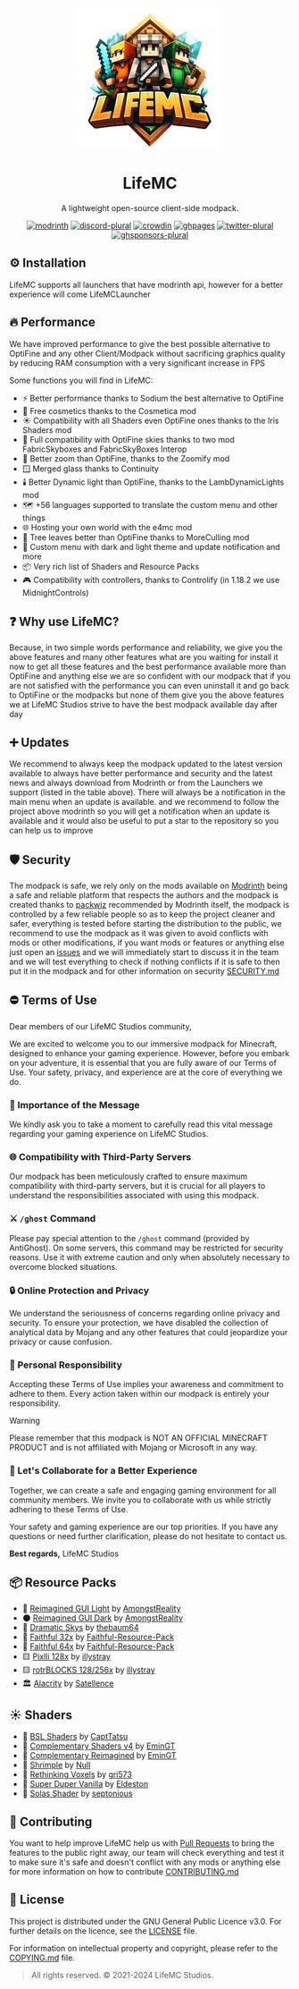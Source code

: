<p align="center">
  <img src="https://raw.githubusercontent.com/LifeMC-Studios/LifeMC/dev_main/assets/images/lifemc_logo.png" height="256px"/>
</p>

<h1 align="center">LifeMC</h1>
<p align="center">A lightweight open-source client-side modpack.</p>

<div align="center">

[![modrinth](https://cdn.jsdelivr.net/npm/@intergrav/devins-badges@3/assets/cozy/available/modrinth_64h.png)](https://modrinth.com/modpack/lifemc)
[![discord-plural](https://cdn.jsdelivr.net/npm/@intergrav/devins-badges@3/assets/cozy/social/discord-plural_64h.png)](https://discord.com/invite/XRcdUqrY9R)
[![crowdin](https://cdn.jsdelivr.net/npm/@intergrav/devins-badges@3/assets/cozy/translate/crowdin_64h.png)](https://crowdin.com/project/lifemc)
[![ghpages](https://cdn.jsdelivr.net/npm/@intergrav/devins-badges@3/assets/cozy/documentation/ghpages_64h.png)](https://lifemc-studios.github.io/docs)
[![twitter-plural](https://cdn.jsdelivr.net/npm/@intergrav/devins-badges@3/assets/cozy/social/twitter-plural_64h.png)](https://twitter.com/LifeMCStudios)
[![ghsponsors-plural](https://cdn.jsdelivr.net/npm/@intergrav/devins-badges@3/assets/cozy/donate/ghsponsors-plural_64h.png)](https://github.com/LifeMC-Studios/LifeMC/blob/main/CONTRIBUTING.md)

</div>

## ⚙️ Installation

LifeMC supports all launchers that have modrinth api, however for a better experience will come LifeMCLauncher

## 🔥 Performance

We have improved performance to give the best possible alternative to OptiFine and any other Client/Modpack without sacrificing graphics quality by reducing RAM consumption with a very significant increase in FPS

Some functions you will find in LifeMC:

- ⚡ Better performance thanks to Sodium the best alternative to OptiFine
- 👕 Free cosmetics thanks to the Cosmetica mod
- ☀️ Compatibility with all Shaders even OptiFine ones thanks to the Iris Shaders mod
- 🌅 Full compatibility with OptiFine skies thanks to two mod FabricSkyboxes and FabricSkyBoxes Interop
- 🔭 Better zoom than OptiFine, thanks to the Zoomify mod
- 🪟 Merged glass thanks to Continuity
- 🕯️ Better Dynamic light  than OptiFine, thanks to the LambDynamicLights mod
- 🗺️ +56 languages supported to translate the custom menu and other things
- 🌐 Hosting your own world with the e4mc mod
- 🌳 Tree leaves better than OptiFine thanks to MoreCulling mod
- 🎨 Custom menu with dark and light theme and update notification and more
- 📦 Very rich list of Shaders and Resource Packs
- 🎮 Compatibility with controllers, thanks to Controlify (in 1.18.2 we use MidnightControls)

## ❓ Why use LifeMC?

Because, in two simple words performance and reliability, we give you the above features and many other features what are you waiting for install it now to get all these features and the best performance available more than OptiFine and anything else we are so confident with our modpack that if you are not satisfied with the performance you can even uninstall it and go back to OptiFine or the modpacks but none of them give you the above features we at LifeMC Studios strive to have the best modpack available day after day

## ➕ Updates

We recommend to always keep the modpack updated to the latest version available to always have better performance and security and the latest news and always download from Modrinth or from the Launchers we support (listed in the table above). There will always be a notification in the main menu when an update is available. and we recommend to follow the project above modrinth so you will get a notification when an update is available and it would also be useful to put a star to the repository so you can help us to improve

## 🛡️ Security

The modpack is safe, we rely only on the mods available on [Modrinth](https://modrinth.com) being a safe and reliable platform that respects the authors and the modpack is created thanks to [packwiz](https://github.com/packwiz/packwiz) recommended by Modrinth itself, the modpack is controlled by a few reliable people so as to keep the project cleaner and safer, everything is tested before starting the distribution to the public, we recommend to use the modpack as it was given to avoid conflicts with mods or other modifications, if you want mods or features or anything else just open an [issues](https://github.com/LifeMC-Studios/LifeMC/issues) and we will immediately start to discuss it in the team and we will test everything to check if nothing conflicts if it is safe to then put it in the modpack and for other information on security [SECURITY.md](https://github.com/LifeMC-Studios/LifeMC/blob/main/SECURITY.md)

## ⛔ Terms of Use

Dear members of our LifeMC Studios community,

We are excited to welcome you to our immersive modpack for Minecraft, designed to enhance your gaming experience. However, before you embark on your adventure, it is essential that you are fully aware of our Terms of Use. Your safety, privacy, and experience are at the core of everything we do.

### 📜 Importance of the Message

We kindly ask you to take a moment to carefully read this vital message regarding your gaming experience on LifeMC Studios.

### 🌐 Compatibility with Third-Party Servers

Our modpack has been meticulously crafted to ensure maximum compatibility with third-party servers, but it is crucial for all players to understand the responsibilities associated with using this modpack.

### ⚔️ `/ghost` Command

Please pay special attention to the `/ghost` command (provided by AntiGhost). On some servers, this command may be restricted for security reasons. Use it with extreme caution and only when absolutely necessary to overcome blocked situations.

### 🔒 Online Protection and Privacy

We understand the seriousness of concerns regarding online privacy and security. To ensure your protection, we have disabled the collection of analytical data by Mojang and any other features that could jeopardize your privacy or cause confusion.

### 👥 Personal Responsibility

Accepting these Terms of Use implies your awareness and commitment to adhere to them. Every action taken within our modpack is entirely your responsibility.

> [!WARNING]
> Please remember that this modpack is NOT AN OFFICIAL MINECRAFT PRODUCT and is not affiliated with Mojang or Microsoft in any way.

### 🤝 Let's Collaborate for a Better Experience

Together, we can create a safe and engaging gaming environment for all community members. We invite you to collaborate with us while strictly adhering to these Terms of Use.

Your safety and gaming experience are our top priorities. If you have any questions or need further clarification, please do not hesitate to contact us.

**Best regards,**
LifeMC Studios

## 📦 Resource Packs

- 🌟 [Reimagined GUI Light](https://modrinth.com/resourcepack/reimaginedguilight) by [AmongstReality](https://www.planetminecraft.com/member/amongstreality/)
- 🌑 [Reimagined GUI Dark](https://modrinth.com/resourcepack/reimaginedguidark) by [AmongstReality](https://www.planetminecraft.com/member/amongstreality/)
- 🎨 [Dramatic Skys](https://modrinth.com/resourcepack/dramatic-skys) by [thebaum64](https://www.planetminecraft.com/member/thebaum64/)
- 🏡 [Faithful 32x](https://modrinth.com/resourcepack/faithful-32x) by [Faithful-Resource-Pack](https://modrinth.com/user/Faithful-Resource-Pack)
- 🏡 [Faithful 64x](https://modrinth.com/resourcepack/faithful-64x) by [Faithful-Resource-Pack](https://modrinth.com/user/Faithful-Resource-Pack)
- 🟨 [Pixlli 128x](https://modrinth.com/resourcepack/pixlli) by [illystray](https://modrinth.com/user/illystray)
- 🟨 [rotrBLOCKS 128/256x](https://modrinth.com/resourcepack/rotrblocks) by [illystray](https://modrinth.com/user/illystray)
- 🏛️ [Alacrity](https://modrinth.com/resourcepack/alacrity) by [Satellence](https://modrinth.com/user/Satellence)

## ☀️ Shaders

- 🌟 [BSL Shaders](https://modrinth.com/shader/bsl-shaders) by [CaptTatsu](https://bitslablab.com/)
- 🌟 [Complementary Shaders v4](https://modrinth.com/shader/complementary-shaders-v4) by [EminGT](https://www.complementary.dev/)
- 🌟 [Complementary Reimagined](https://modrinth.com/shader/complementary-reimagined) by [EminGT](https://www.complementary.dev/)
- 🌟 [Shrimple](https://modrinth.com/shader/shrimple) by [Null](https://modrinth.com/user/Null)
- 🌟 [Rethinking Voxels](https://modrinth.com/shader/rethinking-voxels) by [gri573](https://modrinth.com/user/gri573)
- 🌟 [Super Duper Vanilla](https://modrinth.com/shader/super-duper-vanilla) by [Eldeston](https://modrinth.com/user/Eldeston)
- 🌟 [Solas Shader](https://modrinth.com/shader/solas-shader) by [septonious](https://modrinth.com/user/septonious)

## 🤝 Contributing

You want to help improve LifeMC help us with [Pull Requests](https://github.com/LifeMC-Studios/LifeMC/pulls) to bring the features to the public right away, our team will check everything and test it to make sure it's safe and doesn't conflict with any mods or anything else for more information on how to contribute [CONTRIBUTING.md](https://github.com/LifeMC-Studios/LifeMC/blob/main/CONTRIBUTING.md)

## 📝 License

This project is distributed under the GNU General Public Licence v3.0. For further details on the licence, see the [LICENSE](https://github.com/LifeMC-Studios/LifeMC/blob/main/LICENSE) file.

For information on intellectual property and copyright, please refer to the [COPYING.md](https://github.com/LifeMC-Studios/LifeMC/blob/main/COPYING.md) file.

> All rights reserved. © 2021-2024 LifeMC Studios.
